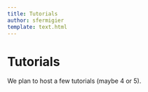 ```yaml
---
title: Tutorials
author: sfermigier
template: text.html
---
```


<style>
blockquote p {
    font-style: italic;
    color: #555;
}
</style>


# Tutorials

We plan to host a few tutorials (maybe 4 or 5). 
